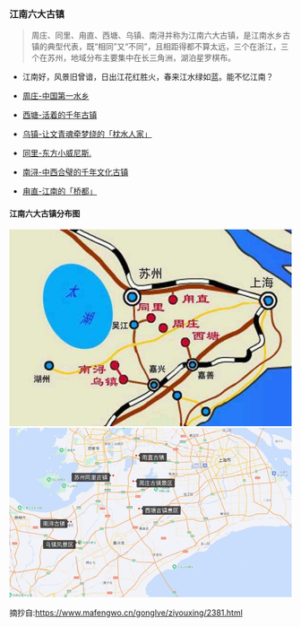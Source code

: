 ### 江南六大古镇
>周庄、同里、甪直、西塘、乌镇、南浔并称为江南六大古镇，是江南水乡古镇的典型代表，既“相同”又“不同”，且相距得都不算太远，三个在浙江，三个在苏州，地域分布主要集中在长三角洲，湖泊星罗棋布。
* 江南好，风景旧曾谙，日出江花红胜火，春来江水绿如蓝。能不忆江南？

* [周庄-中国第一水乡](周庄-中国第一水乡.md)
* [西塘-活着的千年古镇](西塘-活着的千年古镇.md)
* [乌镇-让文青魂牵梦绕的「枕水人家」](乌镇-让文青魂牵梦绕的「枕水人家」.md)
* [同里-东方小威尼斯.](同里-东方小威尼斯.md)
* [南浔-中西合璧的千年文化古镇](南浔-中西合璧的千年文化古镇.md)
* [甪直-江南的「桥都」](甪直-江南的「桥都」.md)

#### 江南六大古镇分布图
![](topwrite/assets/六大古镇/江南六大古镇分布图.jpeg)
![](topwrite/assets/六大古镇/六大古镇地图标识.jpg)


摘抄自:<https://www.mafengwo.cn/gonglve/ziyouxing/2381.html>
